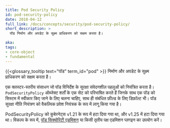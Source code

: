 ```yaml
---
title: Pod Security Policy
id: pod-security-policy
date: 2018-04-12
full_link: /docs/concepts/security/pod-security-policy/
short_description: >
  पॉड निर्माण और अपडेट के सुक्ष्म प्राधिकरण को सक्षम करता है।

aka: 
tags:
- core-object
- fundamental
---
```

 {{<glossary_tooltip text="पॉड" term_id="pod" >}} निर्माण और अपडेट के सुक्ष्म प्राधिकरण को सक्षम करता है।

<!--more--> 

एक क्लस्टर-स्तरीय संसाधन जो पॉड विनिर्देश के सुरक्षा संवेदनशील पहलुओं को नियंत्रित करता है। `PodSecurityPolicy` ऑब्जेक्ट शर्तों के एक सेट को परिभाषित करते हैं जिनके साथ एक पॉड को सिस्टम में स्वीकार किए जाने के लिए चलना चाहिए, साथ ही संबंधित फ़ील्ड के लिए डिफ़ॉल्ट भी। पॉड सुरक्षा नीति नियंत्रण को वैकल्पिक प्रवेश नियंत्रक के रूप में लागू किया गया है।

PodSecurityPolicy को कुबेरनेट्स v1.21 के रूप में हटा दिया गया था, और v1.25 में हटा दिया गया था।
विकल्प के रूप में, [पॉड सिक्योरिटी एडमिशन](/docs/concepts/security/pod-security-admission/) या किसी तृतीय पक्ष एडमिशन प्लगइन का उपयोग करें।